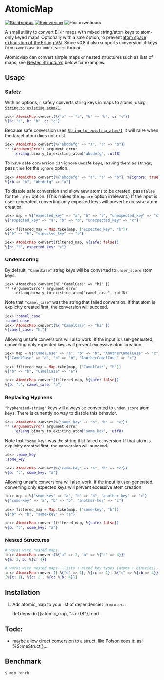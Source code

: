 # AtomicMap

[![Build status](https://travis-ci.org/ruby2elixir/atomic_map.svg "Build status")](https://travis-ci.org/ruby2elixir/atomic_map)
[![Hex version](https://img.shields.io/hexpm/v/atomic_map.svg "Hex version")](https://hex.pm/packages/atomic_map)
![Hex downloads](https://img.shields.io/hexpm/dt/atomic_map.svg "Hex downloads")


A small utility to convert Elixir maps with mixed string/atom keys to atom-only keyed maps. Optionally with a safe option, to prevent [atom space exhaustion of the Erlang VM](https://erlangcentral.org/wiki/index.php?title=String_Conversion_To_Atom). Since v0.8 it also supports conversion of keys from `CamelCase` to `under_score` format.

AtomicMap can convert simple maps or nested structures such as lists of maps; see [Nested Structures](#nested-structures) below for examples.

## Usage

### Safety

With no options, it safely converts string keys in maps to atoms, using [`String.to_existing_atom/1`](https://hexdocs.pm/elixir/String.html#to_existing_atom/1).

```elixir
iex> AtomicMap.convert(%{"a" => "a", "b" => "b", c: "c"})
%{a: "a", b: "b", c: "c"}
```

Because safe conversion uses [`String.to_existing_atom/1`](https://hexdocs.pm/elixir/String.html#to_existing_atom/1), it will raise when the target atom does not exist.

```elixir
iex> AtomicMap.convert(%{"abcdefg" => "a", "b" => "b"})
** (ArgumentError) argument error
    :erlang.binary_to_existing_atom("abcdefg", :utf8)
```

To have safe conversion can ignore unsafe keys, leaving them as strings, pass `true` for the `ignore` option.

```elixir
iex> AtomicMap.convert(%{"abcdefg" => "a", "b" => "b"}, %{ignore: true})
%{:b => "b", "abcdefg" => "a"}
```

To disable safe conversion and allow new atoms to be created, pass `false` for the `safe:` option.
(This makes the `ignore` option irrelevant.)
If the input is user-generated, converting only expected keys will prevent excessive atom creation.

```elixir
iex> map = %{"expected_key" => "a", "b" => "b", "unexpected_key" => "c"}
%{"expected_key" => "a", "b" => "b", "unexpected_key" => "c"}

iex> filtered_map = Map.take(map, ["expected_key", "b"])
%{"b" => "b", "expected_key" => "a"}

iex> AtomicMap.convert(filtered_map, %{safe: false})
%{b: "b", expected_key: "a"}
```

### Underscoring

By default, `"CamelCase"` string keys will be converted to `under_score` atom keys.

```
iex> AtomicMap.convert(%{ "CamelCase" => "hi" })
** (ArgumentError) argument error
    :erlang.binary_to_existing_atom("camel_case", :utf8)
```

Note that `"camel_case"` was the string that failed conversion.
If that atom is explicitly created first, the conversion will succeed.

```elixir
iex> :camel_case
:camel_case
iex> AtomicMap.convert(%{ "CamelCase" => "hi" })
%{camel_case: "hi"}
```

Allowing unsafe conversions will also work.
If the input is user-generated, converting only expected keys will prevent excessive atom creation.

```elixir
iex> map = %{"CamelCase" => "a", "b" => "b", "AnotherCamelCase" => "c"}
%{"CamelCase" => "a", "b" => "b", "AnotherCamelCase" => "c"}

iex> filtered_map = Map.take(map, ["CamelCase", "b"])
%{"b" => "b", "CamelCase" => "a"}

iex> AtomicMap.convert(filtered_map, %{safe: false})
%{b: "b", camel_case: "a"}
```

### Replacing Hyphens

`"hyphenated-string"` keys will always be converted to `under_score` atom keys.
There is currently no way to disable this behavior.

```elixir
iex> AtomicMap.convert(%{"some-key" => "a", "b" => "c"})
** (ArgumentError) argument error
    :erlang.binary_to_existing_atom("some_key", :utf8)
```

Note that `"some_key"` was the string that failed conversion.
If that atom is explicitly created first, the conversion will succeed.

```elixir
iex> :some_key
:some_key

iex> AtomicMap.convert(%{"some-key" => "a", "b" => "c"})
%{b: "c", some_key: "a"}
```

Allowing unsafe conversions will also work.
If the input is user-generated, converting only expected keys will prevent excessive atom creation.

```elixir
iex> map = %{"some-key" => "a", "b" => "b", "another-key" => "c"}
%{"some-key" => "a", "b" => "b", "another-key" => "c"}

iex> filtered_map = Map.take(map, ["some-key", "b"])
%{"b" => "b", "some-key" => "a"}

iex> AtomicMap.convert(filtered_map, %{safe: false})
%{b: "b", some_key: "a"}
```

### Nested Structures

```elixir
# works with nested maps
iex> AtomicMap.convert(%{"a" => 2, "b" => %{"c" => 4}})
%{a: 2, b: %{c: 4}}

# works with nested maps + lists + mixed key types (atoms + binaries)
iex> AtomicMap.convert([ %{"c" => 1}, %{:c => 2}, %{"c" => %{:b => 4}}], %{safe: true})
[%{c: 1}, %{c: 2}, %{c: %{b: 4}}]
```

## Installation
  1. Add atomic_map to your list of dependencies in `mix.exs`:

        def deps do
          [{:atomic_map, "~> 0.8"}]
        end

## Todo:
  - maybe allow direct conversion to a struct, like Poison does it: as: %SomeStruct{}...


## Benchmark

    $ mix bench

